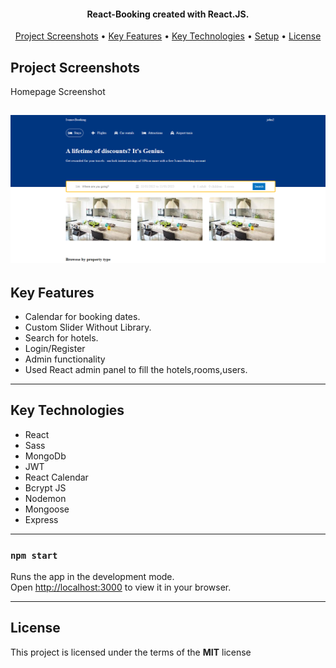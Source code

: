 
<h4 align="center">
   React-Booking created with React.JS.
</h4>

<p align="center">
  <!-- <a href="#demo">Demo</a> • -->
  <a href="#project-screenshots">Project Screenshots</a> •
  <a href="#key-features">Key Features</a> •
  <a href="#key-technologies">Key Technologies</a> •
  <a href="#setup">Setup</a> •
  <a href="#license">License</a>
</p>

## Project Screenshots

Homepage Screenshot

![](https://github.com/kivanov22/React-Booking/blob/main/public/app%20pics/booking-photo.png)
---



## Key Features
- Calendar for booking dates.
- Custom Slider Without Library.
- Search for hotels.
- Login/Register
- Admin functionality
- Used React admin panel to fill the hotels,rooms,users.
---

## Key Technologies
- React
- Sass
- MongoDb
- JWT
- React Calendar
- Bcrypt JS
- Nodemon
- Mongoose
- Express
---


### `npm start`

Runs the app in the development mode.\
Open [http://localhost:3000](http://localhost:3000) to view it in your browser.

---

## License


This project is licensed under the terms of the **MIT** license
